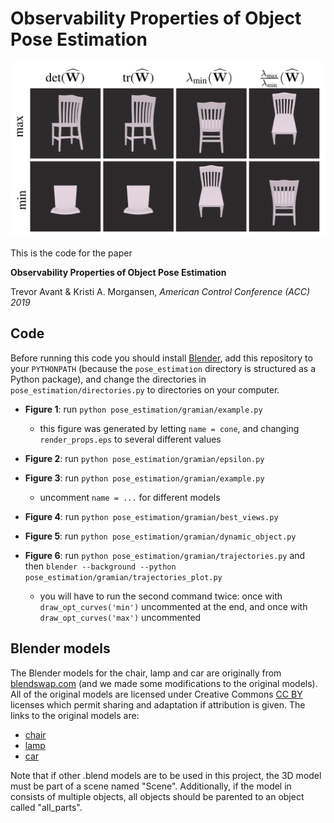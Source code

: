 # Observability Properties of Object Pose Estimation

![Image of Chairs](media/fig4.png)

This is the code for the paper

**Observability Properties of Object Pose Estimation**

Trevor Avant & Kristi A. Morgansen, *American Control Conference (ACC) 2019*

## Code

Before running this code you should install [Blender](https://www.blender.org), add this repository to your `PYTHONPATH` (because the `pose_estimation` directory is structured as a Python package), and change the directories in `pose_estimation/directories.py` to directories on your computer.

* **Figure 1**: run `python pose_estimation/gramian/example.py`
	* this figure was generated by letting `name = cone`, and changing `render_props.eps` to several different values

* **Figure 2**: run `python pose_estimation/gramian/epsilon.py`

* **Figure 3**: run `python pose_estimation/gramian/example.py`
	* uncomment `name = ...` for different models

* **Figure 4**: run `python pose_estimation/gramian/best_views.py`

* **Figure 5**: run `python pose_estimation/gramian/dynamic_object.py`

* **Figure 6**: run `python pose_estimation/gramian/trajectories.py` and then `blender --background --python pose_estimation/gramian/trajectories_plot.py`
	* you will have to run the second command twice: once with `draw_opt_curves('min')` uncommented at the end, and once with `draw_opt_curves('max')` uncommented

## Blender models

The Blender models for the chair, lamp and car are originally from [blendswap.com](https://www.blendswap.com) (and we made some modifications to the original models). All of the original models are licensed under Creative Commons [CC BY](https://creativecommons.org/licenses/by/3.0/) licenses which permit sharing and adaptation if attribution is given. The links to the original models are:

* [chair](https://www.blendswap.com/blends/view/40140)
* [lamp](https://www.blendswap.com/blends/view/46257)
* [car](https://www.blendswap.com/blends/view/69075)

Note that if other .blend models are to be used in this project, the 3D model must be part of a scene named "Scene". Additionally, if the model in consists of multiple objects, all objects should be parented to an object called "all_parts".
